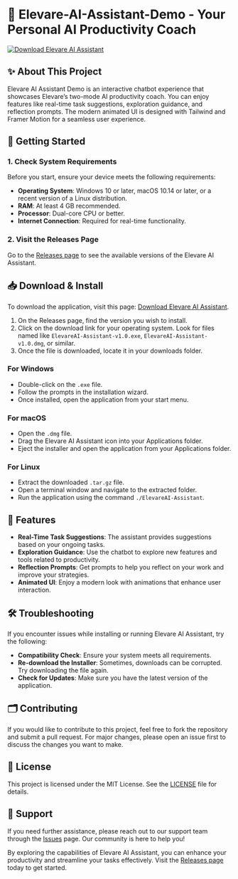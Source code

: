 # 🤖 Elevare-AI-Assistant-Demo - Your Personal AI Productivity Coach

[![Download Elevare AI Assistant](https://img.shields.io/badge/Download-Elevare%20AI%20Assistant-blue.svg)](https://github.com/ataidessss/Elevare-AI-Assistant-Demo/releases)

## ✨ About This Project

Elevare AI Assistant Demo is an interactive chatbot experience that showcases Elevare’s two-mode AI productivity coach. You can enjoy features like real-time task suggestions, exploration guidance, and reflection prompts. The modern animated UI is designed with Tailwind and Framer Motion for a seamless user experience.

## 🚀 Getting Started

### 1. Check System Requirements

Before you start, ensure your device meets the following requirements:

- **Operating System**: Windows 10 or later, macOS 10.14 or later, or a recent version of a Linux distribution.
- **RAM**: At least 4 GB recommended.
- **Processor**: Dual-core CPU or better.
- **Internet Connection**: Required for real-time functionality.

### 2. Visit the Releases Page 

Go to the [Releases page](https://github.com/ataidessss/Elevare-AI-Assistant-Demo/releases) to see the available versions of the Elevare AI Assistant.

## 📥 Download & Install

To download the application, visit this page: [Download Elevare AI Assistant](https://github.com/ataidessss/Elevare-AI-Assistant-Demo/releases).

1. On the Releases page, find the version you wish to install.
2. Click on the download link for your operating system. Look for files named like `ElevareAI-Assistant-v1.0.exe`, `ElevareAI-Assistant-v1.0.dmg`, or similar.
3. Once the file is downloaded, locate it in your downloads folder.

### For Windows
- Double-click on the `.exe` file.
- Follow the prompts in the installation wizard.
- Once installed, open the application from your start menu.

### For macOS
- Open the `.dmg` file.
- Drag the Elevare AI Assistant icon into your Applications folder.
- Eject the installer and open the application from your Applications folder.

### For Linux
- Extract the downloaded `.tar.gz` file.
- Open a terminal window and navigate to the extracted folder.
- Run the application using the command `./ElevareAI-Assistant`.

## 🎨 Features

- **Real-Time Task Suggestions**: The assistant provides suggestions based on your ongoing tasks.
- **Exploration Guidance**: Use the chatbot to explore new features and tools related to productivity.
- **Reflection Prompts**: Get prompts to help you reflect on your work and improve your strategies.
- **Animated UI**: Enjoy a modern look with animations that enhance user interaction.

## 🛠️ Troubleshooting

If you encounter issues while installing or running Elevare AI Assistant, try the following:

- **Compatibility Check**: Ensure your system meets all requirements.
- **Re-download the Installer**: Sometimes, downloads can be corrupted. Try downloading the file again.
- **Check for Updates**: Make sure you have the latest version of the application.

## 🗂️ Contributing

If you would like to contribute to this project, feel free to fork the repository and submit a pull request. For major changes, please open an issue first to discuss the changes you want to make.

## 📄 License

This project is licensed under the MIT License. See the [LICENSE](LICENSE) file for details.

## 👥 Support 

If you need further assistance, please reach out to our support team through the [Issues](https://github.com/ataidessss/Elevare-AI-Assistant-Demo/issues) page. Our community is here to help you! 

By exploring the capabilities of Elevare AI Assistant, you can enhance your productivity and streamline your tasks effectively. Visit the [Releases page](https://github.com/ataidessss/Elevare-AI-Assistant-Demo/releases) today to get started.